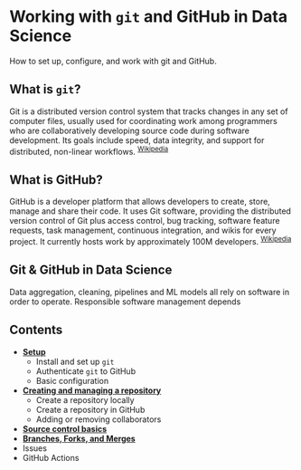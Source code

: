 # Working with `git` and GitHub in Data Science

How to set up, configure, and work with git and GitHub.

## What is `git`?

Git is a distributed version control system that tracks changes in any set of computer files, usually used for coordinating work among programmers who are collaboratively developing source code during software development. Its goals include speed, data integrity, and support for distributed, non-linear workflows. <sup>[Wikipedia](https://en.wikipedia.org/wiki/Git)</sup>

## What is GitHub?

GitHub is a developer platform that allows developers to create, store, manage and share their code. It uses Git software, providing the distributed version control of Git plus access control, bug tracking, software feature requests, task management, continuous integration, and wikis for every project. It currently hosts work by approximately 100M developers. <sup>[Wikipedia](https://en.wikipedia.org/wiki/GitHub)</sup>

## Git & GitHub in Data Science

Data aggregation, cleaning, pipelines and ML models all rely on software in order to operate.
Responsible software management depends 

## Contents

- [**Setup**](00-setup.md)
    - Install and set up `git`
    - Authenticate `git` to GitHub
    - Basic configuration
- [**Creating and managing a repository**](01-creating-repositories.md)
    - Create a repository locally
    - Create a repository in GitHub
    - Adding or removing collaborators
- [**Source control basics**](02-git-basics.md)
- [**Branches, Forks, and Merges**](03-forks-branches.md)
- Issues
- GitHub Actions
